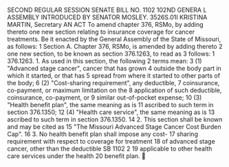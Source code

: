 SECOND REGULAR SESSION
SENATE BILL NO. 1102
102ND GENERA L ASSEMBLY
INTRODUCED BY SENATOR MOSLEY.
3526S.01I KRISTINA MARTIN, Secretary
AN ACT
To amend chapter 376, RSMo, by adding thereto one new section relating to insurance coverage
for cancer treatments.
Be it enacted by the General Assembly of the State of Missouri, as follows:
1 Section A. Chapter 376, RSMo, is amended by adding thereto
2 one new section, to be known as section 376.1263, to read as
3 follows:
1 376.1263. 1. As used in this section, the following
2 terms mean:
3 (1) "Advanced stage cancer", cancer that has grown
4 outside the body part in which it started, or that has
5 spread from where it started to other parts of the body;
6 (2) "Cost-sharing requirement", any deductible,
7 coinsurance, co-payment, or maximum limitation on the
8 application of such deductible, coinsurance, co-payment, or
9 similar out-of-pocket expense;
10 (3) "Health benefit plan", the same meaning as is
11 ascribed to such term in section 376.1350;
12 (4) "Health care service", the same meaning as is
13 ascribed to such term in section 376.1350.
14 2. This section shall be known and may be cited as
15 "The Missouri Advanced Stage Cancer Cost Burden Cap".
16 3. No health benefit plan shall impose any cost-
17 sharing requirement with respect to coverage for treatment
18 of advanced stage cancer, other than the deductible
SB 1102 2
19 applicable to other health care services under the health
20 benefit plan.
